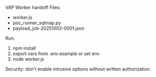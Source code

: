 VAP Worker handoff
Files:
- worker.js
- poc_runner_sqlmap.py
- payload_job-20251002-0001.json

Run:
1. npm install
2. export vars from .env.example or set env
3. node worker.js

Security: don't enable intrusive options without written authorization.
